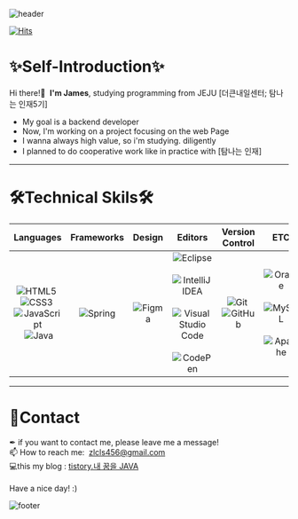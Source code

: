 ![header](https://capsule-render.vercel.app/api?type=waving&color=gradient&height=100&text=🌵JAMES_KANG&fontSize=45&section=header)

[![Hits](https://hits.seeyoufarm.com/api/count/incr/badge.svg?url=https%3A%2F%2Fgithub.com%2FSi-Hyeak-KANG&count_bg=%2379C83D&title_bg=%23555555&icon=&icon_color=%23E7E7E7&title=hits&edge_flat=false)](https://hits.seeyoufarm.com)
# ✨Self-Introduction✨
Hi there!🙌 &nbsp;<strong>I'm James</strong>,&nbsp;studying programming from JEJU [더큰내일센터; 탐나는 인재5기]<br>
* My goal is a backend developer
* Now, I'm working on a project focusing on the web Page
* I wanna always high value, so i'm studying. diligently
* I planned to do cooperative work like in practice with [탐나는 인재]

* * *
# 🛠Technical Skils🛠
|Languages |Frameworks |Design |Editors|Version Control |ETC|
|:---:|:---:|:---:|:---:|:---:|:---:|
|![HTML5](https://img.shields.io/badge/html5-%23E34F26.svg?style=for-the-btn&logo=html5&logoColor=white)&nbsp;![CSS3](https://img.shields.io/badge/css3-%231572B6.svg?style=for-the-btn&logo=css3&logoColor=white)&nbsp;![JavaScript](https://img.shields.io/badge/javascript-%23F7DF1E.svg?style=for-the-btn&logo=javascript&logoColor=black)&nbsp;![Java](https://img.shields.io/badge/java-%23007396.svg?style=for-the-btn&logo=java&logoColor=white)|![Spring](https://img.shields.io/badge/spring-%236DB33F.svg?style=for-the-btn&logo=spring&logoColor=white)|![Figma](https://img.shields.io/badge/figma-%23F24E1E.svg?style=for-the-btn&logo=figma&logoColor=white)|![Eclipse](https://img.shields.io/badge/Eclipse-%232C2255.svg?style=for-the-btn&logo=Eclipse&logoColor=white)&nbsp;![IntelliJ IDEA](https://img.shields.io/badge/IntelliJIDEA-000000.svg?style=for-the-btn&logo=intellij-idea&logoColor=white)&nbsp;![Visual Studio Code](https://img.shields.io/badge/Visual%20Studio%20Code-0078d7.svg?style=for-the-btn&logo=visual-studio-code&logoColor=white)&nbsp;![CodePen](https://img.shields.io/badge/CodePen-white?style=for-the-btn&logo=codepen&logoColor=black)|![Git](https://img.shields.io/badge/git-%23F05033.svg?style=for-the-btn&logo=git&logoColor=white)&nbsp;![GitHub](https://img.shields.io/badge/github-%23121011.svg?style=for-the-btn&logo=github&logoColor=white)|![Oracle](https://img.shields.io/badge/Oracle-F80000?style=for-the-btn&logo=oracle&logoColor=white)&nbsp;![MySQL](https://img.shields.io/badge/mysql-%2300f.svg?style=for-the-btn&logo=mysql&logoColor=white)&nbsp;![Apache](https://img.shields.io/badge/apache-%23D42029.svg?style=for-the-btn&logo=apache&logoColor=white)|


* * *
# 🤝Contact
✒&nbsp;if you want to contact me, please leave me a message! <br>
📫 How to reach me: &nbsp;zlcls456@gmail.com<br>
💻this my blog : [tistory.내 꿈을 JAVA](https://kang-james.tistory.com/) 
<br>
<br>Have a nice day! :) 

![footer](https://capsule-render.vercel.app/api?type=waving&color=gradient&height=100&section=footer)
